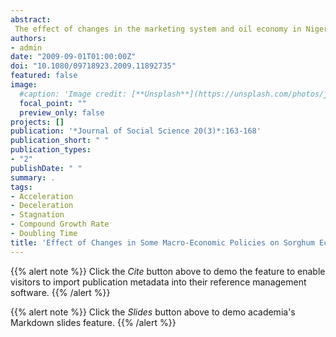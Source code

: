 ```yaml
---
abstract:
 The effect of changes in the marketing system and oil economy in Nigeria on sorghum output, acreage and yield between 1961 and 2005 was investigated. The result shows that there are signs of both growth and retardation during the periods under study. The average rates of growth were 1.58% for output, 1.42% for acreage and -0.16% for yield translating to doubling time of 25 years for output, five years for acreage and 13 years for yield. Acceleration, stagnation and deceleration were also observed at different sub-periods for the variables. It was indicated that sorghum technology must grow at a rate that will ensure food security for Nigeria not later than 2015.
authors:
- admin
date: "2009-09-01T01:00:00Z"
doi: "10.1080/09718923.2009.11892735"
featured: false
image:
  #caption: 'Image credit: [**Unsplash**](https://unsplash.com/photos/jdD8gXaTZsc)'
  focal_point: ""
  preview_only: false
projects: []
publication: '*Journal of Social Science 20(3)*:163-168'
publication_short: " "
publication_types:
- "2"
publishDate: " "
summary: .
tags:
- Acceleration
- Deceleration
- Stagnation
- Compound Growth Rate
- Doubling Time
title: 'Effect of Changes in Some Macro-Economic Policies on Sorghum Economy in Nigeria between 1961 and 2005'
---
```

{{% alert note %}}
Click the *Cite* button above to demo the feature to enable visitors to import publication metadata into their reference management software.
{{% /alert %}}

{{% alert note %}}
Click the *Slides* button above to demo academia's Markdown slides feature.
{{% /alert %}}
